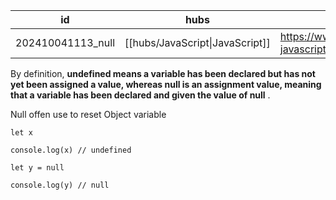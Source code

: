 
| id                | hubs                            | source                                                                                                                                                                                     |
| ----------------- | ------------------------------- | ------------------------------------------------------------------------------------------------------------------------------------------------------------------------------------------ |
| 202410041113_null | [[hubs/JavaScript\|JavaScript]] | https://www.shecodes.io/athena/2227-what-is-the-difference-between-null-and-undefined-in-javascript#:~:text=By%20definition%2C%20undefined%20means%20a,given%20the%20value%20of%20null%20. |
By definition, **undefined means a variable has been declared but has not yet been assigned a value, whereas null is an assignment value, meaning that a variable has been declared and given the value of null** .

Null offen use to reset Object variable
```
let x

console.log(x) // undefined

let y = null

console.log(y) // null
```
